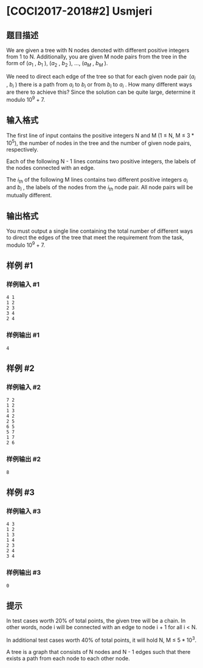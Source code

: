 # [COCI2017-2018#2] ​​Usmjeri

## 题目描述

We are given a tree with N nodes denoted with different positive integers from 1 to N.
Additionally, you are given M node pairs from the tree in the form of ($a_1$
, $b_1$
), ($a_2$
, $b_2$
), …, ($a_M$
,
$b_M$
).

We need to direct each edge of the tree so that for each given node pair ($a_i$
, $b_i$
) there is a
path from $a_i$
to $b_i$ or from $b_i$
to $a_i$
. How many different ways are there to achieve this?
Since the solution can be quite large, determine it modulo $10^{9}+7$.


## 输入格式

The first line of input contains the positive integers N and M (1 ≤ N, M ≤ $3*10^5$), the number of
nodes in the tree and the number of given node pairs, respectively.

Each of the following N - 1 lines contains two positive integers, the labels of the nodes
connected with an edge.

The $i_{th}$ of the following M lines contains two different positive integers $a_{i}$ and $b_{i}$
, the labels of
the nodes from the $i_{th}$ node pair. All node pairs will be mutually different.


## 输出格式

You must output a single line containing the total number of different ways to direct the
edges of the tree that meet the requirement from the task, modulo $10^{9}+7$.


## 样例 #1

### 样例输入 #1
```
4 1
1 2
2 3
3 4
2 4
```

### 样例输出 #1

```
4
```

## 样例 #2

### 样例输入 #2
```
7 2
1 2
1 3
4 2
2 5
6 5
5 7
1 7
2 6
```

### 样例输出 #2

```
8
```

## 样例 #3

### 样例输入 #3
```
4 3
1 2
1 3
1 4
2 3
2 4
3 4
```

### 样例输出 #3

```
0
```

## 提示

In test cases worth 20% of total points, the given tree will be a chain. In other words, node i
will be connected with an edge to node i + 1 for all i < N.

In additional test cases worth 40% of total points, it will hold N, M ≤ $5*10^3$.

A tree is a graph that consists of N nodes and N - 1 edges such that there exists a path from each
node to each other node.
